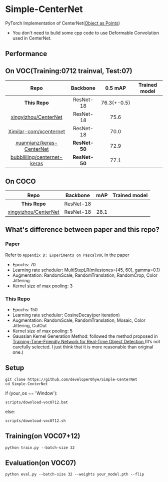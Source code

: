 # Simple-CenterNet

PyTorch Implementation of CenterNet([Object as Points](https://arxiv.org/abs/1904.07850))
- You don't need to bulid some cpp code to use Deformable Convolution used in CenterNet.

## Performance

## On VOC(Training:0712 trainval, Test:07)

|Repo| Backbone     | 0.5 mAP    | Trained model    |  
|:------------:|:-------:|:-------:|:-----------------:|  
|**This Repo**|ResNet-18|  76.3(+-0.5)      |   |  
|[xingyizhou/CenterNet](https://github.com/xingyizhou/CenterNet)|ResNet-18|75.6      |   |  
|[Ximilar-com/xcenternet](https://github.com/Ximilar-com/xcenternet)|ResNet-18     |  70.0      | |
|[xuannianz/keras-CenterNet](https://github.com/xuannianz/keras-CenterNet)|**ResNet-50**    |  72.9      | |
|[bubbliiiing/centernet-keras](https://github.com/bubbliiiing/centernet-keras)|**ResNet-50**     | 77.1      | |

## On COCO

|Repo| Backbone     |  mAP    | Trained model    |  
|:------------:|:-------:|:-------:|:-----------------:|  
|**This Repo**|ResNet-18|       |   |  
|[xingyizhou/CenterNet](https://github.com/xingyizhou/CenterNet)|ResNet-18| 28.1      |   |  


## What's difference between paper and this repo?

### Paper
Refer to `Appendix D: Experiments on PascalVOC` in the paper
- Epochs: 70
- Learning rate scheduler: MultiStepLR(milestones=[45, 60], gamma=0.1)
- Augmentation: RandomScale, RandomTranslation, RandomCrop, Color Jittering
- Kernel size of max pooling: 3

### This Repo

- Epochs: 150
- Learning rate scheduler: CosineDecay(per iteration)
- Augmentation: RandomScale, RandomTranslation, Mosaic, Color Jittering, CutOut
- Kernel size of max pooling: 5
- Gaussian Kernel Generation Method: followed the method proposed in [Training-Time-Friendly Network for Real-Time Object Detection
](https://arxiv.org/abs/1909.00700)(It’s not carefully selected. I just think that it is more reasonable than original one.)

## Setup
```
git clone https://github.com/developer0hye/Simple-CenterNet
cd Simple-CenterNet
```

if (your_os == 'Window'):
```
scripts/download-voc0712.bat
```
else:
```
scripts/download-voc0712.sh
```

## Training(on VOC07+12)
```
python train.py --batch-size 32
```

## Evaluation(on VOC07)
```
python eval.py --batch-size 32 --weights your_model.pth --flip
```
